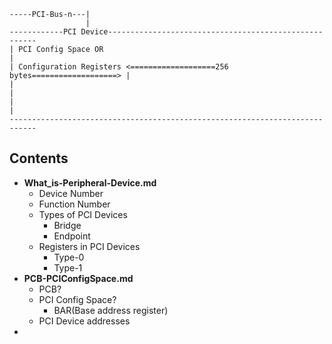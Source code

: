 ```
-----PCI-Bus-n---|
                 |
------------PCI Device------------------------------------------------------
| PCI Config Space OR                                                       |
| Configuration Registers <===================256 bytes===================> |
|                                                                           |
|                                                                           |
----------------------------------------------------------------------------
```

## Contents
- **What_is-Peripheral-Device.md**
  - Device Number
  - Function Number
  - Types of PCI Devices
    - Bridge
    - Endpoint
  - Registers in PCI Devices
    - Type-0
    - Type-1
- **PCB-PCIConfigSpace.md**
  - PCB?
  - PCI Config Space?
    - BAR(Base address register)
  - PCI Device addresses
- 
